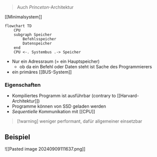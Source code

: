 > Auch _Princeton_-Architektur

[[Minimalsystem]]


```mermaid
flowchart TD
	CPU
	subgraph Speicher
		Befehlsspeicher
		Datenspeicher
	end
	CPU <-. Systembus .-> Speicher
```

- Nur ein Adressraum (= ein Hauptspeicher)
	- ob da ein Befehl oder Daten steht ist Sache des Programmierers
- ein primäres [[BUS-System]]

### Eigenschaften
- Kompiliertes Programm ist ausführbar (contrary to [[Harvard-Architektur]])
- Programme können von SSD geladen werden
- _Sequentielle_ Kommunikation mit [[CPU]]

> [!warning] weniger performant, dafür allgemeiner einsetzbar

## Beispiel

![[Pasted image 20240909111637.png]]